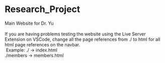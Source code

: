 # Research_Project

Main Website for Dr. Yu
<br>
<br>
If you are having problems testing the website using the Live Server Extension on VSCode, change all the page references from
./ to html for all html page references on the navbar.
<br>
&nbsp;Example: ./        -> index.html<br> 
                ./members -> members.html